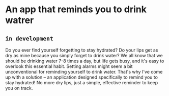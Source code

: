 # An app that reminds you to drink watrer
## `in development`

Do you ever find yourself forgetting to stay hydrated? Do your lips get as dry as mine because you simply forget to drink water? We all know that we should be drinking water 7-8 times a day, but life gets busy, and it's easy to overlook this essential habit. Setting alarms might seem a bit unconventional for reminding yourself to drink water. That's why I've come up with a solution – an application designed specifically to remind you to stay hydrated! No more dry lips, just a simple, effective reminder to keep you on track.

